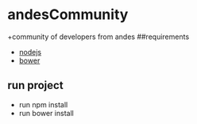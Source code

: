 # andesCommunity
+community of developers from andes
##requirements
+ [nodejs](https://nodejs.org)
+ [bower](http://bower.io/)

## run project
+ run npm install
+ run bower install
